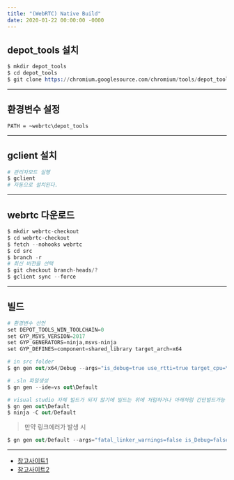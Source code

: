 ```yaml
---
title: "(WebRTC) Native Build"
date: 2020-01-22 00:00:00 -0000
---
```


## depot_tools 설치

```s
$ mkdir depot_tools
$ cd depot_tools
$ git clone https://chromium.googlesource.com/chromium/tools/depot_tools.git
```

---

## 환경변수 설정

`PATH = ~webrtc\depot_tools`

---

## gclient 설치

```s
# 관리자모드 실행
$ gclient
# 자동으로 설치된다.
```

---

## webrtc 다운로드

```s
$ mkdir webrtc-checkout
$ cd webrtc-checkout
$ fetch --nohooks webrtc
$ cd src
$ branch -r
# 최신 버전을 선택
$ git checkout branch-heads/?
$ gclient sync --force
```

---

## 빌드

```s
# 환경변수 선언
set DEPOT_TOOLS_WIN_TOOLCHAIN=0
set GYP_MSVS_VERSION=2017
set GYP_GENERATORS=ninja,msvs-ninja
set GYP_DEFINES=component=shared_library target_arch=x64

# in src folder
$ gn gen out/x64/Debug --args="is_debug=true use_rtti=true target_cpu=\"x64\""

# .sln 파일생성
$ gn gen --ide=vs out\Default

# visual studio 자체 빌드가 되지 않기에 빌드는 위에 처럼하거나 아래처럼 간단빌드가능
$ gn gen out\Default
$ ninja -C out/Default
```

> 만약 링크에러가 발생 시

```s
$ gn gen out/Default --args="fatal_linker_warnings=false is_Debug=false"
```

---

* [참고사이트1](https://sourcey.com/articles/building-and-installing-webrtc-on-windows)
* [참고사이트2](https://alnova2.tistory.com/1114)